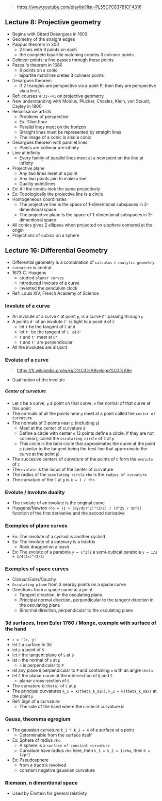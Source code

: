 <!-- *********************************************************************** -->
<!--                                                                         -->
<!--                                                      :::      ::::::::  -->
<!-- MathHistory.md                                     :+:      :+:    :+:  -->
<!--                                                  +:+ +:+         +:+    -->
<!-- By: ngoguey <ngoguey@student.42.fr>            +#+  +:+       +#+       -->
<!--                                              +#+#+#+#+#+   +#+          -->
<!-- Created: 2017/01/15 13:16:24 by ngoguey           #+#    #+#            -->
<!-- Updated: 2017/01/24 16:08:34 by ngoguey          ###   ########.fr      -->
<!--                                                                         -->
<!-- *********************************************************************** -->

> https://www.youtube.com/playlist?list=PL55C7C83781CF4316

## Lecture 8: Projective geometry
- Begins with Girard Desargues in 1600
- Geometry of the straight edges
- Pappus theorem in 300
  - 2 lines with 3 points on each
  - the complete bipartite matching creates 3 colinear points
- Colinear points: a line passes through those points
- Pascal's theorem in 1660
  - 6 points on a conic
  - bipartite matchine cretes 3 colinear points
- Desargues theorem
  - If 2 triangles are perspective via a point P, then they are perspective via a line L
- Ref: courses `WT31->41` on projective geometry
- New understanding with Mobius, Plucker, Chasles, Klein, von Staudt, Cayley in 1800
- Renaissance artists
  - Problems of perspective
  - Ex: Tiled floor
  - Parallel lines meet on the horizon
  - Straight lines must be represented by straight lines
  - The image of a conic is also a conic
- Desargues theorem with parallel lines
  - Points are colinear are infinity
- Line at infinity
  - Every family of parallel lines meet at a new point on the line at infinity
- Projective plane
  - Any two lines meet at a point
  - Any two points join to make a line
  - Duality point/lines
- Ex: All the conics look the same projectively
- Ex: Topologically the projective line is a circle
- Homogeneous coordinates
  - The projective line is the space of 1-dimentional subspaces in 2-dimentional space
  - The projective plane is the space of 1-dimentional subspaces in 3-dimentional space
- All conics gives 2 ellipses when projected on a sphere centered at the origin
- Projections of cubics on a sphere

## Lecture 16: Differential Geometry
- Differential geometry is a combination of `calculus` + `analytic geometry`
- `curvature` is central
- 1673 C. Huygens
  - studied `planar curves`
  - introduced involute of a curve
  - invented the pendulum clock
- Ref: Louis XIV, French Academy of Science

### Involute of a curve
- An involute of a curve `C` at point `p`, is a curve `C'` passing through `p`
- A points `d'` of an involute `C'` is tight to a point `d` of `C`
  - let `t` be the tangent of `C` at `d`
  - let `t'` be the tangent of `C'` at `d'`
  - `t` and `t'` meet at `d'`
  - `t` and `t'` are perpendicular
- All the involutes are disjoint

### Evolute of a curve
> https://fr.wikipedia.org/wiki/D%C3%A9velopp%C3%A9e
- Dual notion of the involute

##### Center of curvature
- Let `C` be a curve, `p` a point on that curve, `n` the normal of that curve at this point
- The normals of all the points near `p` meet at a point called the `center of curvature`
- The normals of 3 points near `p` (including `p`)
  - Meet at the center of curvature `d`
  - Define a circle with center `d` (3 points define a circle, if they are not colinear), called the `osculating circle` of `C` at `p`
  - This circle is the best circle that approximates the curve at the point `p` (similar to the tangent being the best line that approximate the curve at the point `p`)
- The succesive centers of curvature of the points of `C` form the `evolute` of `C`
- The `evolute` is the locus of the center of curvature
- The radius of the `osculating circle` `rho` is the `radius of curvature`
- The curvature of the `C` at `p` is `k = 1 / rho`

### Evolute / Involute duality
- The evolute of an involute is the original curve
- Huygens/Newton
 `rho = (1 + (dy/dx)^2)^(3/2) / (d^2y / dx^2)` function of the first derivative and the second derivative

### Exemples of plane curves
- Ex: The involute of a cycloid is another cycloid
- Ex: The involute of a catenary is a tractrix
  - Rock dragged on a leash
- Ex: The evolute of a parabola `y = x^2` is a semi-cubical parabola `y = 1/2 + 3/4(2x)^(2/3)`

### Exemples of space curves
- Clairaut/Euler/Cauchy
- `Osculating plane` from 3 nearby points on a space curve
- Directions from a space curve at a point
  - Tangent direction, in the osculating plane
  - Principal normal direction, perpendicular to the tangent direction in the osculating plane
  - Binormal direction, perpendicular to the osculating plane

### 3d surfaces, from Euler 1760 / Monge, exemple with surface of the hand
- `z = f(x, y)`
- let `S` a surface in 3d
- let `p` a point of `S`
- let `P` the tangent plane of `S` at `p`
- let `n` the normal of `S` at `p`
  - `n` is perpendicular to `P`
- let any plane `Q` perpendicular to `P` and containing `n` with an angle `theta`
- let `C` the planar curve at the intersection of `Q` and `S`
  - planar cross-section of `S`
- The curvature `k(theta)` of `C` at `p`
- The principal curvatures `k_1 = k(theta_k_min)`, `k_2 = k(theta_k_max)` at the point `p`
- Ref: Sign of a curvature
  - The side of the hand where the circle of curvature is

### Gauss, theorema egregium
- The gaussian curvature `k_1 * k_2 = K` of a surface at a point
  - Determinable from the surface itself
- Ex: Sphere of radius `rho`
  - A sphere is a `surface of constant curvature`
  - Curvature have radius `rho` here, then `k_1 = k_2 = 1/rho`, then `K = 1/p^2`
- Ex: Pseudosphere
  - from a tractrix revolved
  - constant negative gaussian curvature

### Riemann, n dimentional space
- Used by Einstein for general relativity
